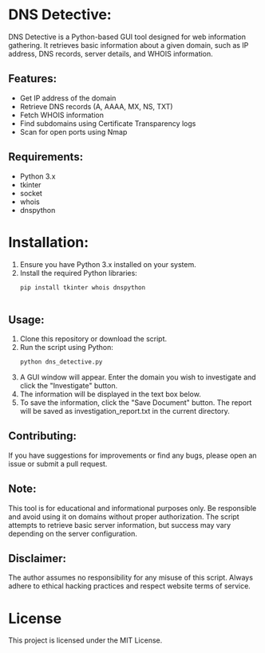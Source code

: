 # DNS Detective:
DNS Detective is a Python-based GUI tool designed for web information gathering. It retrieves basic information about a given domain, such as IP address, DNS records, server details, and WHOIS information. 


## Features:
- Get IP address of the domain
- Retrieve DNS records (A, AAAA, MX, NS, TXT)
- Fetch WHOIS information
- Find subdomains using Certificate Transparency logs
- Scan for open ports using Nmap

## Requirements:
- Python 3.x
- tkinter
- socket
- whois
- dnspython

# Installation:
1. Ensure you have Python 3.x installed on your system.
2. Install the required Python libraries:
    ```bash
   pip install tkinter whois dnspython
  
## Usage:
1. Clone this repository or download the script.
2. Run the script using Python:
     ```bash
     python dns_detective.py
3. A GUI window will appear. Enter the domain you wish to investigate and click the "Investigate" button.
4. The information will be displayed in the text box below.
5. To save the information, click the "Save Document" button. The report will be saved as investigation_report.txt in the current directory.


## Contributing:
If you have suggestions for improvements or find any bugs, please open an issue or submit a pull request.


## Note:
This tool is for educational and informational purposes only. Be responsible and avoid using it on domains without proper authorization.
The script attempts to retrieve basic server information, but success may vary depending on the server configuration.

## Disclaimer:
The author assumes no responsibility for any misuse of this script. Always adhere to ethical hacking practices and respect website terms of service.

# License
This project is licensed under the MIT License.
